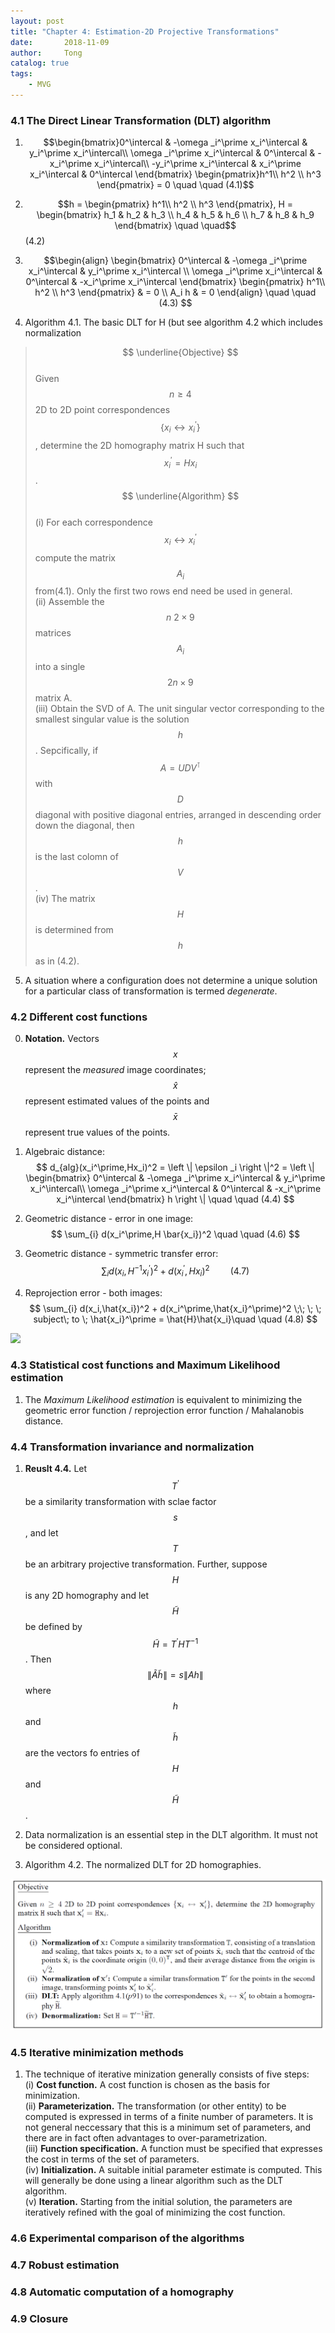 ```yaml
---
layout: post
title: "Chapter 4: Estimation-2D Projective Transformations"
date:       2018-11-09
author:     Tong
catalog: true
tags:
    - MVG
---
```


### 4.1 The Direct Linear Transformation (DLT) algorithm

1. $$\begin{bmatrix}0^\intercal & -\omega _i^\prime x_i^\intercal & y_i^\prime x_i^\intercal\\ \omega _i^\prime x_i^\intercal & 0^\intercal & -x_i^\prime x_i^\intercal\\ -y_i^\prime x_i^\intercal & x_i^\prime x_i^\intercal & 0^\intercal \end{bmatrix} \begin{pmatrix}h^1\\ h^2 \\ h^3 \end{pmatrix} = 0    \quad \quad (4.1)$$

2. $$h = \begin{pmatrix} h^1\\ h^2 \\ h^3 \end{pmatrix}, H = \begin{bmatrix} h_1 & h_2 & h_3 \\ h_4 & h_5 & h_6 \\ h_7 & h_8 & h_9 \end{bmatrix}    \quad \quad$$ (4.2)

3. $$\begin{align}
\begin{bmatrix}
0^\intercal & -\omega _i^\prime x_i^\intercal & y_i^\prime x_i^\intercal \\ 
\omega _i^\prime x_i^\intercal & 0^\intercal & -x_i^\prime x_i^\intercal 
\end{bmatrix}
\begin{pmatrix} h^1\\ h^2 \\ h^3 \end{pmatrix} & = 0    \\
A_i h & = 0
\end{align} \quad \quad (4.3) $$

4. Algorithm 4.1. The basic DLT for H (but see algorithm 4.2 which includes normalization <br>
> $$ \underline{Objective} $$ <br>
> Given $$n \geq 4$$ 2D to 2D point correspondences $$\left \{ x_i \leftrightarrow x_i^\prime \right \}$$, determine the 2D homography matrix H such that $$x_i^\prime = Hx_i$$.<br>
> $$ \underline{Algorithm} $$ <br>
> (i) For each correspondence $$ x_i \leftrightarrow x_i^\prime $$ compute the matrix $$A_i$$ from(4.1). Only the first two rows end need be used in general.   <br>
> (ii) Assemble the $$n \: 2 \times 9$$ matrices $$A_i$$ into a single $$2n \times 9$$ matrix A.<br>
> (iii) Obtain the SVD of A. The unit singular vector corresponding to the smallest singular value is the solution $$h$$. Sepcifically, if $$A = UDV^\intercal$$ with $$D$$ diagonal with positive diagonal entries, arranged in descending order down the diagonal, then $$h$$ is the last colomn of $$V$$.<br>
> (iv) The matrix $$H$$ is determined from $$h$$ as in (4.2).

5. A situation where a configuration does not determine a unique solution for a particular class of transformation is termed _degenerate_.


### 4.2 Different cost functions

0. __Notation.__ Vectors $$x$$ represent the _measured_ image coordinates; $$\hat{x}$$ represent estimated values of the points and $$\bar{x}$$ represent true values of the points.

1. Algebraic distance: 
$$
d_{alg}(x_i^\prime,Hx_i)^2 = \left \| \epsilon _i \right \|^2 = \left \| \begin{bmatrix}
0^\intercal & -\omega _i^\prime x_i^\intercal & y_i^\prime x_i^\intercal\\ \omega _i^\prime x_i^\intercal & 0^\intercal & -x_i^\prime x_i^\intercal
\end{bmatrix} h \right \|    \quad \quad (4.4)
$$

2. Geometric distance - error in one image:
$$
\sum_{i} d(x_i^\prime,H \bar{x_i})^2     \quad \quad (4.6)
$$

3. Geometric distance - symmetric transfer error:  
$$
\sum_{i} d(x_i,H^{-1} x_i^\prime)^2 + d(x_i^\prime,H x_i)^2    \quad \quad (4.7)
$$

4. Reprojection error - both images:
$$
\sum_{i} d(x_i,\hat{x_i})^2 + d(x_i^\prime,\hat{x_i}^\prime)^2 \;\; \; \;   subject\;  to \;  \hat{x_i}^\prime = \hat{H}\hat{x_i}\quad \quad (4.8)
$$

![](http://www.robots.ox.ac.uk/~vgg/hzbook/hzbook2/WebPage/pngfiles/estimationfigs-error.png)

### 4.3 Statistical cost functions and Maximum Likelihood estimation

1. The _Maximum Likelihood estimation_ is equivalent to minimizing the geometric error function / reprojection error function / Mahalanobis distance.

### 4.4 Transformation invariance and normalization

1. __Reuslt 4.4.__ Let $$T^\prime$$ be a similarity transformation with sclae factor $$s$$, and let $$T$$ be an arbitrary projective transformation. 
Further, suppose $$H$$ is any 2D homography and let $$\tilde{H}$$ be defined by $$\tilde{H} = T^\prime H T^{-1}$$. Then $$\left \| \tilde{A} \tilde{h} \right \| = s\left \| Ah \right \|$$ 
where $$h$$ and $$\tilde{h}$$ are the vectors fo entries of $$H$$ and $$\tilde{H}$$.

2. Data normalization is an essential step in the DLT algorithm. It must not be considered optional.

3. Algorithm 4.2. The normalized DLT for 2D homographies.

![](https://raw.githubusercontent.com/TongLing916/tongling916.github.io/master/img/post-normalized-DLT.PNG)


### 4.5 Iterative minimization methods

1. The technique of iterative minization generally consists of five steps: <br>
(i) __Cost function.__ A cost function is chosen as the basis for minimization.<br>
(ii) __Parameterization.__ The transformation (or other entity) to be computed is expressed in terms of a finite number of parameters. It is not 
general neccessary that this is a minimum set of parameters, and there are in fact often advantages to over-parametrization.<br>
(iii) __Function specification.__ A function must be specified that expresses the cost in terms of the set of parameters.<br>
(iv) __Initialization.__ A suitable initial parameter estimate is computed. This will generally be done using a linear algorithm such as the DLT algorithm.<br>
(v) __Iteration.__ Starting from the initial solution, the parameters are iteratively refined with the goal of minimizing the cost function.

### 4.6 Experimental comparison of the algorithms

### 4.7 Robust estimation 

### 4.8 Automatic computation of a homography

 
### 4.9 Closure


































